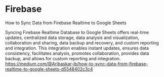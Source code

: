 # Firebase
How to Sync Data from Firebase Realtime to Google Sheets

Syncing Firebase Realtime Database to Google Sheets offers real-time updates, centralized data storage, data analysis and visualization, collaboration and sharing, data backup and recovery, and custom reporting and integration. This integration enables instant updates, ensures data consistency, facilitates analysis, promotes collaboration, provides data backup, and allows for custom reporting and integration.
https://medium.com/@Aribaskar-jb/how-to-sync-data-from-firebase-realtime-to-google-sheets-d5548402c3c4 
